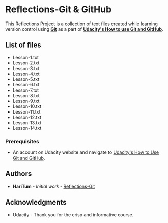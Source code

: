 # Reflections-Git & GitHub

This Reflections Project is a collection of text files created while learning version control using **[Git](https://git-scm.com/book/en/v2/Getting-Started-About-Version-Control)** as a part of **[Udacity's How to use Git and GitHub](https://www.udacity.com/course/version-control-with-git--ud123)**.   

## List of files

- Lesson-1.txt
- Lesson-2.txt
- Lesson-3.txt
- Lesson-4.txt
- Lesson-5.txt
- Lesson-6.txt
- Lesson-7.txt
- Lesson-8.txt
- Lesson-9.txt
- Lesson-10.txt
- Lesson-11.txt
- Lesson-12.txt
- Lesson-13.txt
- Lesson-14.txt

### Prerequisites

- An account on Udacity website and navigate to [Udacity's How to Use Git and GitHub](https://www.udacity.com/course/version-control-with-git--ud123).  


## Authors

* **HariTum** - *Initial work* - [Reflections-Git](https://github.com/haritum/Reflections-Git)


## Acknowledgments

* Udacity - Thank you for the crisp and informative course.

